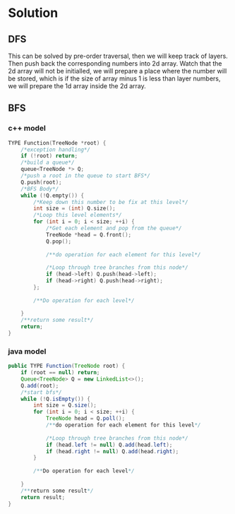 # Solution
## DFS
This can be solved by pre-order traversal, then we will keep track of layers. Then push back the corresponding numbers into 2d array.
Watch that the 2d array will not be initialled, we will prepare a place where the number will be stored, 
which is if the size of array minus 1 is less than layer numbers, we will prepare the 1d array inside the 2d array.
## BFS
### c++ model
``` cpp
TYPE Function(TreeNode *root) {
    /*exception handling*/
    if (!root) return;
    /*build a queue*/
    queue<TreeNode *> Q;
    /*push a root in the queue to start BFS*/
    Q.push(root);
    /*BFS Body*/
    while (!Q.empty()) {
        /*Keep down this number to be fix at this level*/
        int size = (int) Q.size();
        /*Loop this level elements*/
        for (int i = 0; i < size; ++i) {
            /*Get each element and pop from the queue*/
            TreeNode *head = Q.front();
            Q.pop();
            
            /**do operation for each element for this level*/
            
            /*Loop through tree branches from this node*/
            if (head->left) Q.push(head->left);
            if (head->right) Q.push(head->right);
        };
        
        /**Do operation for each level*/
        
    }
    /**return some result*/
    return;
}
```
### java model
```java
public TYPE Function(TreeNode root) {
    if (root == null) return;
    Queue<TreeNode> Q = new LinkedList<>();
    Q.add(root);
    /*start bfs*/
    while (!Q.isEmpty()) {
        int size = Q.size();
        for (int i = 0; i < size; ++i) {
            TreeNode head = Q.poll();
            /**do operation for each element for this level*/
            
            /*Loop through tree branches from this node*/
            if (head.left != null) Q.add(head.left);
            if (head.right != null) Q.add(head.right);
        }
        
        /**Do operation for each level*/
        
    }
    /**return some result*/
    return result;
}
```
